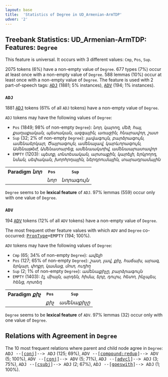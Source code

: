 ```yaml
---
layout: base
title:  'Statistics of Degree in UD_Armenian-ArmTDP'
udver: '2'
---
```


## Treebank Statistics: UD_Armenian-ArmTDP: Features: `Degree`

This feature is universal.
It occurs with 3 different values: `Cmp`, `Pos`, `Sup`.

2075 tokens (6%) have a non-empty value of `Degree`.
677 types (7%) occur at least once with a non-empty value of `Degree`.
588 lemmas (10%) occur at least once with a non-empty value of `Degree`.
The feature is used with 2 part-of-speech tags: <tt><a href="hy_armtdp-pos-ADJ.html">ADJ</a></tt> (1881; 5% instances), <tt><a href="hy_armtdp-pos-ADV.html">ADV</a></tt> (194; 1% instances).

### `ADJ`

1881 <tt><a href="hy_armtdp-pos-ADJ.html">ADJ</a></tt> tokens (61% of all `ADJ` tokens) have a non-empty value of `Degree`.

`ADJ` tokens may have the following values of `Degree`:

* `Pos` (1849; 98% of non-empty `Degree`): <em>նոր, կարող, մեծ, հայ, քաղաքական, պետական, ազգային, առաջին, հնարավոր, շատ</em>
* `Sup` (32; 2% of non-empty `Degree`): <em>լավագույն, բարձրագույն, ամենաերկար, Ծայրագույն, ամենալավ, կարևորագույն, Ամենաթեժ, Ամենատարեց, ամենաակտիվ, ամենաարատավոր</em>
* `EMPTY` (1203): <em>պետք, տնտեսական, արտաքին, կարելի, երկրորդ, նման, սեփական, խորհրդային, ներդրումային, տարադրամային</em>

<table>
  <tr><th>Paradigm <i>նոր</i></th><th><tt>Pos</tt></th><th><tt>Sup</tt></th></tr>
  <tr><td><tt></tt></td><td><em>նոր</em></td><td><em>նորագույն</em></td></tr>
</table>

`Degree` seems to be **lexical feature** of `ADJ`. 97% lemmas (559) occur only with one value of `Degree`.

### `ADV`

194 <tt><a href="hy_armtdp-pos-ADV.html">ADV</a></tt> tokens (12% of all `ADV` tokens) have a non-empty value of `Degree`.

The most frequent other feature values with which `ADV` and `Degree` co-occurred: <tt><a href="hy_armtdp-feat-PronType.html">PronType</a></tt><tt>=EMPTY</tt> (194; 100%).

`ADV` tokens may have the following values of `Degree`:

* `Cmp` (65; 34% of non-empty `Degree`): <em>ավելի</em>
* `Pos` (127; 65% of non-empty `Degree`): <em>շատ, լավ, քիչ, հաճախ, արագ, երկար, փոքր, կամաց, մոտ, ուղիղ</em>
* `Sup` (2; 1% of non-empty `Degree`): <em>ամենաքիչը, բարձրագույն</em>
* `EMPTY` (1403): <em>էլ, միայն, արդեն, հիմա, երբ, դուրս, հետո, ինչպես, հենց, որտեղ</em>

<table>
  <tr><th>Paradigm <i>քիչ</i></th><th><tt>Pos</tt></th><th><tt>Sup</tt></th></tr>
  <tr><td><tt></tt></td><td><em>քիչ</em></td><td><em>ամենաքիչը</em></td></tr>
</table>

`Degree` seems to be **lexical feature** of `ADV`. 97% lemmas (32) occur only with one value of `Degree`.

## Relations with Agreement in `Degree`

The 10 most frequent relations where parent and child node agree in `Degree`:
<tt>ADJ --[<tt><a href="hy_armtdp-dep-conj.html">conj</a></tt>]--> ADJ</tt> (125; 69%),
<tt>ADV --[<tt><a href="hy_armtdp-dep-compound-redup.html">compound:redup</a></tt>]--> ADV</tt> (5; 100%),
<tt>ADV --[<tt><a href="hy_armtdp-dep-conj.html">conj</a></tt>]--> ADV</tt> (5; 71%),
<tt>ADJ --[<tt><a href="hy_armtdp-dep-advcl.html">advcl</a></tt>]--> ADJ</tt> (3; 75%),
<tt>ADJ --[<tt><a href="hy_armtdp-dep-csubj.html">csubj</a></tt>]--> ADJ</tt> (2; 67%),
<tt>ADJ --[<tt><a href="hy_armtdp-dep-goeswith.html">goeswith</a></tt>]--> ADJ</tt> (1; 100%).

